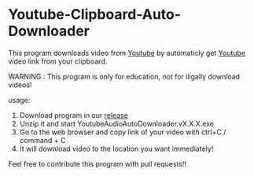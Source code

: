 # Youtube-Clipboard-Auto-Downloader
This program downloads video from [Youtube](www.youtube.com) by automaticly get [Youtube](www.youtube.com) video link from your clipboard.

WARNING : This program is only for education, not for iligally download videos!

usage:
1. Download program in our [release](https://github.com/awidesky/Youtube-Clipboard-Auto-Downloader4J/releases)
2. Unzip it and start YoutubeAudioAutoDownloader.vX.X.X.exe
3. Go to the web browser and copy link of your video with ctrl+C / command + C
4. It will download video to the location you want immediately!
  
Feel free to contribute this program with pull requests!!  
